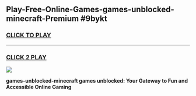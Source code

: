 
## Play-Free-Online-Games-games-unblocked-minecraft-Premium #9bykt
<h3>
<a href="https://premium.freeplayer.one?title=games-unblocked-minecraft&ref=8M">CLICK TO PLAY</a></h3>
<hr>

<h3>
<a href="https://premium.freeplayer.one?title=games-unblocked-minecraft&ref=8M">CLICK 2 PLAY</a>
  
</h3>

<a href="https://premium.freeplayer.one?title=games-unblocked-minecraft&ref=8M"><img src="https://clearcache.store/games.png"></a>


**games-unblocked-minecraft games unblocked: Your Gateway to Fun and Accessible Online Gaming**
